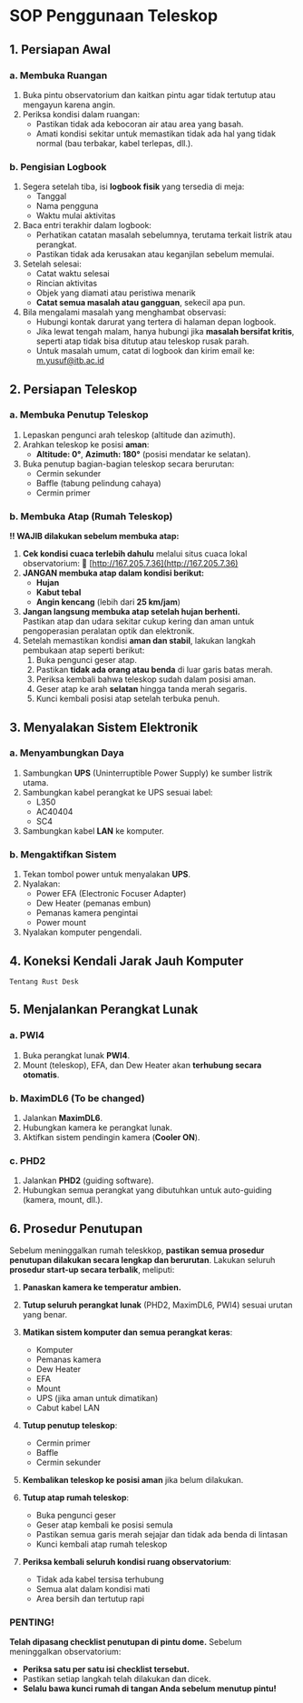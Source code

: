 # **SOP Penggunaan Teleskop**
## **1. Persiapan Awal**
### **a. Membuka Ruangan**

1. Buka pintu observatorium dan kaitkan pintu agar tidak tertutup atau mengayun karena angin.
2. Periksa kondisi dalam ruangan:
    - Pastikan tidak ada kebocoran air atau area yang basah.
    - Amati kondisi sekitar untuk memastikan tidak ada hal yang tidak normal (bau terbakar, kabel terlepas, dll.).
### **b. Pengisian Logbook**
1. Segera setelah tiba, isi **logbook fisik** yang tersedia di meja:
    - Tanggal
    - Nama pengguna
    - Waktu mulai aktivitas
2. Baca entri terakhir dalam logbook:
    - Perhatikan catatan masalah sebelumnya, terutama terkait listrik atau perangkat.
    - Pastikan tidak ada kerusakan atau keganjilan sebelum memulai.
3. Setelah selesai:
    - Catat waktu selesai
    - Rincian aktivitas
    - Objek yang diamati atau peristiwa menarik
    - **Catat semua masalah atau gangguan**, sekecil apa pun.
4. Bila mengalami masalah yang menghambat observasi:
    - Hubungi kontak darurat yang tertera di halaman depan logbook.
    - Jika lewat tengah malam, hanya hubungi jika **masalah bersifat kritis**, seperti atap tidak bisa ditutup atau teleskop rusak parah.
    - Untuk masalah umum, catat di logbook dan kirim email ke: [m.yusuf@itb.ac.id](mailto:m.yusuf@itb.ac.id)
## **2. Persiapan Teleskop**
### **a. Membuka Penutup Teleskop**
1. Lepaskan pengunci arah teleskop (altitude dan azimuth).
2. Arahkan teleskop ke posisi **aman**:
    - **Altitude: 0°**, **Azimuth: 180°** (posisi mendatar ke selatan).
3. Buka penutup bagian-bagian teleskop secara berurutan:
    - Cermin sekunder
    - Baffle (tabung pelindung cahaya)
    - Cermin primer
### **b. Membuka Atap (Rumah Teleskop)**
**‼ WAJIB dilakukan sebelum membuka atap:**
1. **Cek kondisi cuaca terlebih dahulu** melalui situs cuaca lokal observatorium:
    🔗 [http://167.205.7.36](http://167.205.7.36)
2. **JANGAN membuka atap dalam kondisi berikut:**
    - **Hujan**
    - **Kabut tebal**
    - **Angin kencang** (lebih dari **25 km/jam**)
3. **Jangan langsung membuka atap setelah hujan berhenti.**    
    Pastikan atap dan udara sekitar cukup kering dan aman untuk pengoperasian peralatan optik dan elektronik.
4. Setelah memastikan kondisi **aman dan stabil**, lakukan langkah pembukaan atap seperti berikut:
	1. Buka pengunci geser atap.
	2. Pastikan **tidak ada orang atau benda** di luar garis batas merah.
	3. Periksa kembali bahwa teleskop sudah dalam posisi aman.
	4. Geser atap ke arah **selatan** hingga tanda merah segaris.
	5. Kunci kembali posisi atap setelah terbuka penuh.
## **3. Menyalakan Sistem Elektronik**
### **a. Menyambungkan Daya**
1. Sambungkan **UPS** (Uninterruptible Power Supply) ke sumber listrik utama.
2. Sambungkan kabel perangkat ke UPS sesuai label:
    - L350
    - AC40404
    - SC4
3. Sambungkan kabel **LAN** ke komputer.
### **b. Mengaktifkan Sistem**
1. Tekan tombol power untuk menyalakan **UPS**.
2. Nyalakan:
    - Power EFA (Electronic Focuser Adapter)
    - Dew Heater (pemanas embun)
    - Pemanas kamera pengintai
	- Power mount
3. Nyalakan komputer pengendali.
## 4. Koneksi Kendali Jarak Jauh Komputer
	Tentang Rust Desk
## **5. Menjalankan Perangkat Lunak**
### **a. PWI4**
1. Buka perangkat lunak **PWI4**.
2. Mount (teleskop), EFA, dan Dew Heater akan **terhubung secara otomatis**.
### **b. MaximDL6 (To be changed)**
1. Jalankan **MaximDL6**.
2. Hubungkan kamera ke perangkat lunak.
3. Aktifkan sistem pendingin kamera (**Cooler ON**).
### **c. PHD2**
1. Jalankan **PHD2** (guiding software).
2. Hubungkan semua perangkat yang dibutuhkan untuk auto-guiding (kamera, mount, dll.).

## **6. Prosedur Penutupan**
Sebelum meninggalkan rumah teleskkop, **pastikan semua prosedur penutupan dilakukan secara lengkap dan berurutan**. Lakukan seluruh **prosedur start-up secara terbalik**, meliputi:
1. **Panaskan kamera ke temperatur ambien.**
2. **Tutup seluruh perangkat lunak** (PHD2, MaximDL6, PWI4) sesuai urutan yang benar.
3. **Matikan sistem komputer dan semua perangkat keras**:
    - Komputer
    - Pemanas kamera
    - Dew Heater
    - EFA
    - Mount
    - UPS (jika aman untuk dimatikan)
    - Cabut kabel LAN
4. **Tutup penutup teleskop**:
    - Cermin primer
    - Baffle
    - Cermin sekunder
5. **Kembalikan teleskop ke posisi aman** jika belum dilakukan.
6. **Tutup atap rumah teleskop**:
    - Buka pengunci geser
    - Geser atap kembali ke posisi semula
    - Pastikan semua garis merah sejajar dan tidak ada benda di lintasan
    - Kunci kembali atap rumah teleskop
    
7. **Periksa kembali seluruh kondisi ruang observatorium**:
    - Tidak ada kabel tersisa terhubung
    - Semua alat dalam kondisi mati
    - Area bersih dan tertutup rapi
    

### **PENTING!**
**Telah dipasang checklist penutupan di pintu dome.**
Sebelum meninggalkan observatorium:
- **Periksa satu per satu isi checklist tersebut.**
- Pastikan setiap langkah telah dilakukan dan dicek.
- **Selalu bawa kunci rumah di tangan Anda sebelum menutup pintu!**
